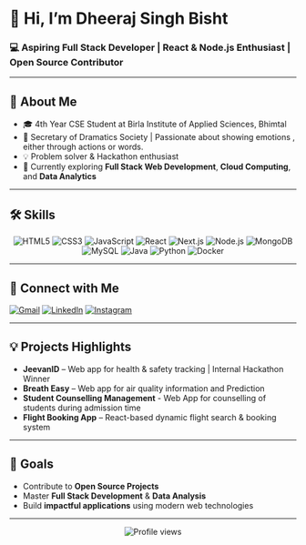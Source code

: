 # 👋 Hi, I’m Dheeraj Singh Bisht
### 💻 Aspiring Full Stack Developer | React & Node.js Enthusiast | Open Source Contributor
---

## 🌟 About Me
- 🎓 4th Year CSE Student at Birla Institute of Applied Sciences, Bhimtal  
- 📸 Secretary of Dramatics Society | Passionate about showing emotions , either through actions or words.
- 💡 Problem solver & Hackathon enthusiast  
- 🚀 Currently exploring **Full Stack Web Development**, **Cloud Computing**, and **Data Analytics**

---

## 🛠️ Skills
<p align="center">
  <img alt="HTML5" src="https://img.shields.io/badge/HTML5-E34F26?style=for-the-badge&logo=html5&logoColor=white"/>
  <img alt="CSS3" src="https://img.shields.io/badge/CSS3-1572B6?style=for-the-badge&logo=css3&logoColor=white"/>
  <img alt="JavaScript" src="https://img.shields.io/badge/JavaScript-F7DF1E?style=for-the-badge&logo=javascript&logoColor=black"/>
  <img alt="React" src="https://img.shields.io/badge/React-61DAFB?style=for-the-badge&logo=react&logoColor=black"/>
  <img alt="Next.js" src="https://img.shields.io/badge/Next.js-000000?style=for-the-badge&logo=next.js&logoColor=white"/>
  <img alt="Node.js" src="https://img.shields.io/badge/Node.js-339933?style=for-the-badge&logo=node.js&logoColor=white"/>
  <img alt="MongoDB" src="https://img.shields.io/badge/MongoDB-47A248?style=for-the-badge&logo=mongodb&logoColor=white"/>
  <img alt="MySQL" src="https://img.shields.io/badge/MySQL-4479A1?style=for-the-badge&logo=mysql&logoColor=white"/>
  <img alt="Java" src="https://img.shields.io/badge/Java-007396?style=for-the-badge&logo=java&logoColor=white"/>
  <img alt="Python" src="https://img.shields.io/badge/Python-3776AB?style=for-the-badge&logo=python&logoColor=white"/>
  <img alt="Docker" src="https://img.shields.io/badge/Docker-2496ED?style=for-the-badge&logo=docker&logoColor=white"/>
</p>


---


## 🔗 Connect with Me
<p>
  <a href="mailto:dheerajsinghnew1@gmail.com" target="_blank"><img alt="Gmail" src="https://img.shields.io/badge/Gmail-D14836?style=for-the-badge&logo=gmail&logoColor=white"/></a>
  <a href="https://linkedin.com/in/dheeraj-singh-bisht16" target="_blank"><img alt="LinkedIn" src="https://img.shields.io/badge/LinkedIn-0077B5?style=for-the-badge&logo=linkedin&logoColor=white"/></a>
  <a href="https://www.instagram.com/bishttjiii/" target="_blank"><img alt="Instagram" src="https://img.shields.io/badge/Instagram-E4405F?style=for-the-badge&logo=instagram&logoColor=white"/></a>
</p>

---

## 💡 Projects Highlights
- **JeevanID** – Web app for health & safety tracking | Internal Hackathon Winner  
- **Breath Easy** – Web app for air quality information and Prediction
- **Student Counselling Management** - Web App for counselling of students during admission time
- **Flight Booking App** – React-based dynamic flight search & booking system  

---

## 🎯 Goals
- Contribute to **Open Source Projects**  
- Master **Full Stack Development** & **Data Analysis**  
- Build **impactful applications** using modern web technologies  

---

<p align="center">
  <img src="https://komarev.com/ghpvc/?username=dheerajsinghbisht&style=flat-square&color=blue" alt="Profile views" />
</p>
